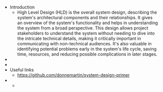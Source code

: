 - Introduction
	- High Level Design (HLD) is the overall system design, describing the system's architectural components and their relationships. It gives an overview of the system's functionality and helps in understanding the system from a broad perspective. This design allows project stakeholders to understand the system without needing to dive into the intricate technical details, making it critically important in communicating with non-technical audiences. It's also valuable in identifying potential problems early in the system's life cycle, saving time, resources, and reducing possible complications in later stages.
-
-
- Useful links
	- https://github.com/donnemartin/system-design-primer
-
	-